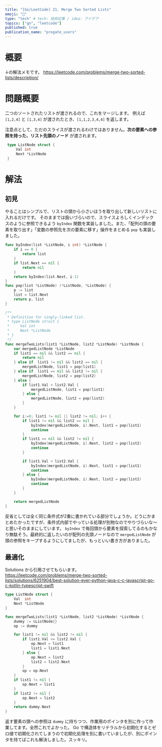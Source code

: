 ```yaml
---
title: "[Go/LeetCode] 21. Merge Two Sorted Lists"
emoji: "🎃"
type: "tech" # tech: 技術記事 / idea: アイデア
topics: ["go", "leetcode"]
published: true
publication_name: "progate_users"
---
```


# 概要
↓の解法メモです。
https://leetcode.com/problems/merge-two-sorted-lists/description/

# 問題概要
二つのソートされたリストが渡されるので、これをマージします。
例えば `[1,2,4]` と `[1,3,4]` が渡されたとき、`[1,1,2,3,4,4]` を返します。

注意点として、ただのスライスが渡されるわけではありません。**次の要素への参照を持った、リスト先頭のノード** が渡されます。

```go
 type ListNode struct {
     Val int
     Next *ListNode
 }
```

# 解法
## 初見
やることはシンプルで、リストの頭から小さいほうを取り出して新しいリストに入れるだけです。
そのままでは扱いづらいので、スライスよろしくインデックスのように参照できるよう `byIndex` 関数を実装しました。また、「配列の頭の要素を取り出す」「変数の参照先を次の要素に移す」操作をまとめる `pop` も実装しました。

```go
func byIndex(list *ListNode, i int) *ListNode {
    if i == 0 {
        return list
    }
    if list.Next == nil {
        return nil
    }
    return byIndex(list.Next, i-1)
}
func pop(list *ListNode) (*ListNode, *ListNode) {
    p := list
    list = list.Next
    return p, list
}

/**
 * Definition for singly-linked list.
 * type ListNode struct {
 *     Val int
 *     Next *ListNode
 * }
 */
func mergeTwoLists(list1 *ListNode, list2 *ListNode) *ListNode {
    var mergedListNode *ListNode
    if list1 == nil && list2 == nil {
        return nil
    } else if  list1 != nil && list2 == nil {
        mergedListNode, list1 = pop(list1)
    } else if  list1 == nil && list2 != nil {
        mergedListNode, list2 = pop(list2)
    } else {
        if list1.Val < list2.Val {
            mergedListNode, list1 = pop(list1)
        } else {
            mergedListNode, list2 = pop(list2)
        }
    }

    for i:=0; list1 != nil || list2 != nil; i++ {
        if list1 != nil && list2 == nil {
            byIndex(mergedListNode, i).Next, list1 = pop(list1)
            continue
        } 
        if list1 == nil && list2 != nil {
            byIndex(mergedListNode, i).Next, list2 = pop(list2)
            continue
        }

        if list1.Val < list2.Val {
            byIndex(mergedListNode, i).Next, list1 = pop(list1)
            continue
        } else {
            byIndex(mergedListNode, i).Next, list2 = pop(list2)
            continue
        }
    }

    return mergedListNode
}
```

反省としては全く同じ条件式が2重に書かれている部分でしょうか。どうにかまとめたかったですが、条件式内部でやっている処理が別物なのでやりづらいな～と思いそのままにしています。
`byIndex` で毎回頭から要素を探索してるのもかなり無駄そう。最終的に返したいのが配列の先頭ノードなので `mergedListNode` が頭の参照をキープするようにしてましたが、もっといい書き方がありました。

## 最適化
Solutions から引用させてもらいます。
https://leetcode.com/problems/merge-two-sorted-lists/solutions/6251904/best-solution-ever-python-java-c-c-javascript-go-c-kotlin-typescript-swift

```go
type ListNode struct {
    Val  int
    Next *ListNode
}

func mergeTwoLists(list1 *ListNode, list2 *ListNode) *ListNode {
    dummy := &ListNode{}
    op := dummy

    for list1 != nil && list2 != nil {
        if list1.Val <= list2.Val {
            op.Next = list1
            list1 = list1.Next
        } else {
            op.Next = list2
            list2 = list2.Next
        }
        op = op.Next
    }
    if list1 != nil {
        op.Next = list1
    }
    if list2 != nil {
        op.Next = list2
    }
    return dummy.Next
}
```

返す要素の頭への参照は `dummy` に持ちつつ、作業用のポインタを別に作って作業してます。全然これでよかった。
Go で構造体をリテラルから初期化するとゼロ値で初期化されてしまうので初期化処理を別に書いていましたが、別にポインタを持てばこれも解決しました。スッキリ。